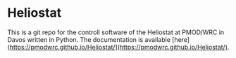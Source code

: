 # Heliostat

This is a git repo for the controll software of the Heliostat at PMOD/WRC in Davos written in Python. The documentation is available [here](https://pmodwrc.github.io/Heliostat/](https://pmodwrc.github.io/Heliostat/).
